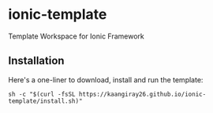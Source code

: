 # ionic-template
Template Workspace for Ionic Framework

## Installation
Here's a one-liner to download, install and run the template:
```
sh -c "$(curl -fsSL https://kaangiray26.github.io/ionic-template/install.sh)"
```
